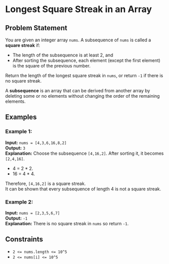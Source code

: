 # Longest Square Streak in an Array

## Problem Statement

You are given an integer array `nums`. A subsequence of `nums` is called a **square streak** if:

- The length of the subsequence is at least 2, and
- After sorting the subsequence, each element (except the first element) is the square of the previous number.

Return the length of the longest square streak in `nums`, or return `-1` if there is no square streak.

A **subsequence** is an array that can be derived from another array by deleting some or no elements without changing the order of the remaining elements.

## Examples

### Example 1:
**Input:** `nums = [4,3,6,16,8,2]`  
**Output:** `3`  
**Explanation:** Choose the subsequence `[4,16,2]`. After sorting it, it becomes `[2,4,16]`.  
- 4 = 2 * 2.
- 16 = 4 * 4.

Therefore, `[4,16,2]` is a square streak.  
It can be shown that every subsequence of length 4 is not a square streak.

### Example 2:
**Input:** `nums = [2,3,5,6,7]`  
**Output:** `-1`  
**Explanation:** There is no square streak in `nums` so return `-1`.

## Constraints

- `2 <= nums.length <= 10^5`
- `2 <= nums[i] <= 10^5`
